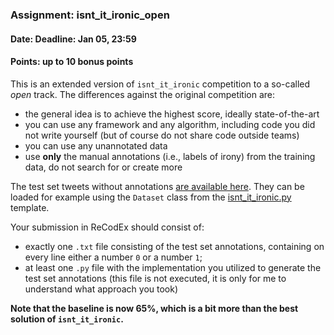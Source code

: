 ### Assignment: isnt_it_ironic_open
#### Date: Deadline: Jan 05, 23:59
#### Points: up to 10 bonus points

This is an extended version of `isnt_it_ironic` competition to a so-called
_open_ track. The differences against the original competition are:
- the general idea is to achieve the highest score, ideally state-of-the-art
- you can use any framework and any algorithm, including code you did not
  write yourself (but of course do not share code outside teams)
- you can use any unannotated data
- use **only** the manual annotations (i.e., labels of irony) from the training
  data, do not search for or create more

The test set tweets without annotations
[are available here](https://ufal.mff.cuni.cz/~straka/courses/npfl129/1920/datasets/isnt_it_ironic.test.zip).
They can be loaded for example using the `Dataset` class from the
[isnt_it_ironic.py](https://github.com/ufal/npfl129/tree/master/labs/07/isnt_it_ironic.py)
template.

Your submission in ReCodEx should consist of:
- exactly one `.txt` file consisting of the test set annotations, containing
  on every line either a number `0` or a number `1`;
- at least one `.py` file with the implementation you utilized to generate the
  test set annotations (this file is not executed, it is only for me to
  understand what approach you took)

**Note that the baseline is now 65%, which is a bit more than the best solution
of `isnt_it_ironic`.**
